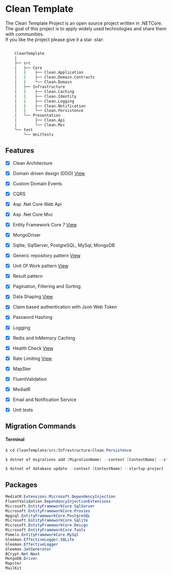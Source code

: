 # Clean Template 

<p>
    The Clean Template Project is an open source project written in .NETCore.<br>
    The goal of this project is to apply widely used technologies and share them with communities. <br>
    If you like the project please give it a star :star:
</p>

```bash

    CleanTemplate
    |
    ├── src
    |   ├── Core
    │   |    ├── Clean.Application
    │   |    ├── Clean.Domain.Contracts
    |   |    └── Clean.Domain
    │   ├── Infrastructure
    |   |    ├── Clean.Caching
    |   |    ├── Clean.Identity
    |   |    ├── Clean.Logging
    |   |    ├── Clean.Notification
    |   |    └── Clean.Persistence
    |   └── Presentation
    |        ├── Clean.Api
    |        └── Clean.Mvc
    └── test
        └── UnitTests
```

## Features

- [x] Clean Architecture
- [X] Domain driven design (DDD) <a href="https://github.com/oznakdn/CleanTemplate/blob/master/docs/DomainDrivenDesign.md">View</a>
- [X] Custom Domain Events
- [x] CQRS
- [x] Asp .Net Core Web Api
- [x] Asp .Net Core Mvc
- [x] Entity Framework Core 7 <a href="https://github.com/oznakdn/CleanTemplate/blob/master/docs/EFCore.md">View</a>
- [x] MongoDriver
- [x] Sqlite, SqlServer, PostgreSQL, MySql, MongoDB
- [x] Generic repository pattern <a href="https://github.com/oznakdn/CleanTemplate/blob/master/docs/GenericRepository.md">View</a>
- [x] Unit Of Work pattern <a href="https://github.com/oznakdn/CleanTemplate/blob/master/docs/UnitOfWork.md">View</a>
- [x] Result pattern
- [X] Pagination, Filtering and Sorting
- [X] Data Shaping <a href="https://github.com/oznakdn/CleanTemplate/blob/master/docs/DataShaping.md">View</a>
- [x] Claim based authentication with Json Web Token
- [x] Password Hashing
- [x] Logging
- [X] Redis and InMemory Caching
- [X] Health Check <a href="https://github.com/oznakdn/CleanTemplate/blob/master/docs/HealthCheck.md">View</a>
- [X] Rate Limiting <a href="https://github.com/oznakdn/CleanTemplate/blob/master/docs/RateLimiting.md">View</a>
- [x] MapSter
- [x] FluentValidation
- [x] MediatR
- [X] Email and Notification Service
- [X] Unit tests


## Migration Commands
#### Terminal
```csharp
$ cd CleanTemplate/src/Infrastructure/Clean.Persistence
```
```csharp
$ dotnet ef migrations add [MigrationName] --context [ContextName] --startup-project [ProjectDirectoryPath]
```
```csharp
$ dotnet ef database update --context [ContextName] --startup-project [ProjectDirectoryPath]
```



## Packages
```csharp
MediatR.Extensions.Microsoft.DependencyInjection
FluentValidation.DependencyInjectionExtensions
Microsoft.EntityFrameworkCore.SqlServer
Microsoft.EntityFrameworkCore.Proxies
Npgsql.EntityFrameworkCore.PostgreSQL
Microsoft.EntityFrameworkCore.Sqlite
Microsoft.EntityFrameworkCore.Design
Microsoft.EntityFrameworkCore.Tools
Pomelo.EntityFrameworkCore.MySql
Gleeman.EffectiveLogger.SQLite
Gleeman.EffectiveLogger
Gleeman.JwtGenerator
BCrypt.Net-Next
MongoDB.Driver
Mapster
MailKit
```

